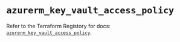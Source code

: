 # `azurerm_key_vault_access_policy`

Refer to the Terraform Registory for docs: [`azurerm_key_vault_access_policy`](https://registry.terraform.io/providers/hashicorp/azurerm/3.66.0/docs/resources/key_vault_access_policy).
